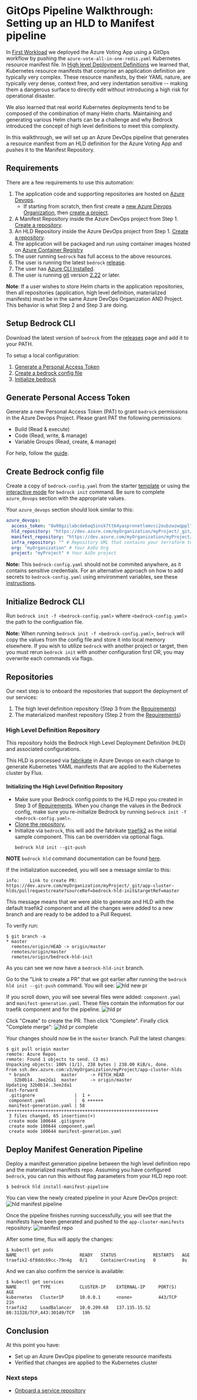 # GitOps Pipeline Walkthrough: Setting up an HLD to Manifest pipeline

In [First Workload](./firstWorkload/README.md) we deployed the Azure Voting App using a GitOps workflow by pushing the `azure-vote-all-in-one-redis.yaml` Kubernetes resource manifest file. In [High level Deployment Definitions](./gitops-pipeline.md#deep-dive-high-level-definitions) we learned that, Kubernetes resource manifests that comprise an application definition are typically very complex. These resource manifests, by their YAML nature, are typically very dense, context free, and very indentation sensitive -- making them a dangerous surface to directly edit without introducing a high risk for operational disaster.

We also learned that real world Kubernetes deployments tend to be composed of the combination of many Helm charts. Maintaining and generating various Helm charts can be a challenge and why Bedrock introduced the concept of high level definitions to meet this complexity.

In this walkthrough, we will set up an Azure DevOps pipeline that generates a resource manifest from an HLD definition for the Azure Voting App and pushes it to the Manifest Repository.

## Requirements

There are a few requirements to use this automation:

1. The application code and supporting repositories are hosted on
   [Azure Devops](https://azure.microsoft.com/en-us/services/devops/).
   - If starting from scratch, then first create a
     [new Azure Devops Organization](https://docs.microsoft.com/en-us/azure/devops/user-guide/sign-up-invite-teammates?view=azure-devops),
     then
     [create a project](https://docs.microsoft.com/en-us/azure/devops/organizations/projects/create-project?view=azure-devops&tabs=preview-page).
2. A Manifest Repository inside the Azure DevOps project from Step 1. [Create a repository](https://docs.microsoft.com/en-us/azure/devops/repos/git/create-new-repo?view=azure-devops).
3. An HLD Repository inside the Azure DevOps project from Step 1. [Create a repository](https://docs.microsoft.com/en-us/azure/devops/repos/git/create-new-repo?view=azure-devops).
4. The application will be packaged and run using container images hosted on
   [Azure Container Registry](https://azure.microsoft.com/en-us/services/container-registry/)
5. The user running `bedrock` has full access to the above resources.
6. The user is running the latest `bedrock`
   [release](https://github.com/microsoft/bedrock-cli/releases).
7. The user has
   [Azure CLI installed](https://docs.microsoft.com/en-us/cli/azure/?view=azure-cli-latest).
8. The user is running [git](http://git-scm.org) version
   [2.22](https://github.blog/2019-06-07-highlights-from-git-2-22/) or later.

**Note**: If a user wishes to store Helm charts in the application
   repositories, then all repositories (application, high level definition,
   materialized manifests) must be in the same Azure DevOps Organization AND
   Project. This behavior is what Step 2 and Step 3 are doing.

## Setup Bedrock CLI

Download the latest version of `bedrock` from the
[releases](https://github.com/microsoft/bedrock-cli/releases) page and add it to your
PATH.

To setup a local configuration:

1. [Generate a Personal Access Token](#generating-personal-access-token)
2. [Create a bedrock config file](#create-bedrock-config-file)
3. [Initialize bedrock](#initializing-bedrock)

## Generate Personal Access Token

Generate a new Personal Access Token (PAT) to grant `bedrock` permissions in the
Azure Devops Project. Please grant PAT the following permissions:

- Build (Read & execute)
- Code (Read, write, & manage)
- Variable Groups (Read, create, & manage)

For help, follow the
[guide](https://docs.microsoft.com/en-us/azure/devops/organizations/accounts/use-personal-access-tokens-to-authenticate?view=azure-devops&tabs=preview-page).

## Create Bedrock config file

Create a copy of `bedrock-config.yaml` from the starter
[template](https://github.com/microsoft/bedrock-cli/blob/master/bedrock-config.yaml) or using the [interactive mode](https://microsoft.github.io/bedrock-cli/commands/#master@init) for `bedrock init` command. Be sure to complete
`azure_devops` section with the appropriate values.

Your `azure_devops` section should look similar to this:
```yaml
azure_devops:
  access_token: "8w98gzilabcde6aq5insk7tt64yasprnnetlemvcc2eubzwzwqppl" # This is a Personal Access Token with permission to modify and access the HLD, manifest and infra repos. Leave this empty if project is public. Details for the PAT at: https://github.com/microsoft/bedrock-cli/blob/master/guides/project-service-management-guide.md#generating-personal-access-token
  hld_repository: "https://dev.azure.com/myOrganization/myProject/_git/app-cluster-hlds" # Repository URL for your Bedrock HLDs
  manifest_repository: "https://dev.azure.com/myOrganization/myProject/_git/app-cluster-manifests" # Repository URL for your materialized manifests generated by fabrikate.
  infra_repository: "" # Repository URL that contains your terraform templates to be sed for scaffolding and generating infrastructure deployment templates.
  org: "myOrganization" # Your AzDo Org
  project: "myProject" # Your AzDo project
```

**Note:** This `bedrock-config.yaml` should not be commited anywhere, as it contains
sensitive credentials. For an alternative approach on how to add secrets to `bedrock-config.yaml` using environment variables, see these [instructions](https://github.com/microsoft/bedrock-cli/blob/master/guides/config-file.md#environment-variables).

## Initialize Bedrock CLI

Run `bedrock init -f <bedrock-config.yaml>` where `<bedrock-config.yaml>` the path to the
configuation file.

**Note:** When running `bedrock init -f <bedrock-config.yaml>`, `bedrock` will copy the
values from the config file and store it into local memory elsewhere. If you
wish to utilize `bedrock` with another project or target, then you must rerun
`bedrock init` with another configuration first OR, you may overwrite each commands
via flags.


## Repositories
Our next step is to onboard the repositories that support the
deployment of our services:

1. The high level definition repository (Step 3 from the [Requirements](#requirements))
2. The materialized manifest repository (Step 2 from the [Requirements](#requirements))

### High Level Definition Repository

This repository holds the Bedrock High Level Deployment Definition (HLD) and
associated configurations.

This HLD is processed via [fabrikate](https://github.com/microsoft/fabrikate) in
Azure Devops on each change to generate Kubernetes YAML manifests that are
applied to the Kubernetes cluster by Flux.

#### Initializing the High Level Definition Repository

- Make sure your Bedrock config points to the HLD repo you created in Step 3 of [Requirements](#requirements). When you change the values in the Bedrock config, make sure you re-initialize Bedrock by running `bedrock init -f <bedrock-config.yaml>`.
- [Clone the repository.](https://docs.microsoft.com/en-us/azure/devops/repos/git/create-new-repo?view=azure-devops#clone-the-repo-to-your-computer)
- Initialize via `bedrock`, this will add the fabrikate
  [traefik2](https://github.com/microsoft/fabrikate-definitions/tree/master/definitions/traefik2)
  as the initial sample component. This can be overridden via optional flags.
  ```
  bedrock hld init --git-push
  ```

**NOTE** `bedrock hld` command documentation can be found
[here](/guides/hld-management.md).

If the initialization succeeded, you will see a message similar to this:
```
info:    Link to create PR: https://dev.azure.com/myOrganization/myProject/_git/app-cluster-hlds/pullrequestcreate?sourceRef=bedrock-hld-init&targetRef=master
```

This message means that we were able to generate and HLD with the default traefik2 component and all the changes were added to a new branch and are ready to be added to a Pull Request.

To verify run:
```
$ git branch -a
* master
  remotes/origin/HEAD -> origin/master
  remotes/origin/master
  remotes/origin/bedrock-hld-init
```
As you can see we now have a `bedrock-hld-init` branch.

Go to the "Link to create a PR" that we got earlier after running the `bedrock hld init --git-push` command. You will see:
![hld new pr](./images/hld-new-pr.png)


If you scroll down, you will see several files were added: `component.yaml` and `manifest-generation.yaml`. These files contain the information for our traefik component and for the pipeline.
![hld pr](./images/hld-pr.png)


Click "Create" to create the PR. Then click "Complete". Finally click "Complete merge":
![hld pr complete](./images/hld-pr-complete-merge.png)

Your changes should now be in the `master` branch. Pull the latest changes:
```
$ git pull origin master
remote: Azure Repos
remote: Found 1 objects to send. (3 ms)
Unpacking objects: 100% (1/1), 238 bytes | 238.00 KiB/s, done.
From ssh.dev.azure.com:v3/myOrganization/myProject/app-cluster-hlds
 * branch            master     -> FETCH_HEAD
   32b0b14..3ee2da1  master     -> origin/master
Updating 32b0b14..3ee2da1
Fast-forward
 .gitignore               |  1 +
 component.yaml           |  6 ++++++
 manifest-generation.yaml | 58 ++++++++++++++++++++++++++++++++++++++++++++++++++++++++++
 3 files changed, 65 insertions(+)
 create mode 100644 .gitignore
 create mode 100644 component.yaml
 create mode 100644 manifest-generation.yaml
```

## Deploy Manifest Generation Pipeline

Deploy a manifest generation pipeline between the high level definition repo and
the materialized manifests repo. Assuming you have configured `bedrock`, you can run
this without flag parameters from your HLD repo root:

```
$ bedrock hld install-manifest-pipeline
```

You can view the newly created pipeline in your Azure DevOps project:
![hld manifest pipeline](./images/hld-manifest-pipeline.png)

Once the pipeline finishes running successfully, you will see that the manifests have been generated and pushed to the `app-cluster-manifests` repository:
![manifest repo](./images/manifest-repo.png)

After some time, flux will apply the changes:
```
$ kubectl get pods
NAME                        READY   STATUS              RESTARTS   AGE
traefik2-6f8ddc69cc-79n4g   0/1     ContainerCreating   0          8s
```

And we can also confirm the service is available:
```
$ kubectl get services
NAME         TYPE           CLUSTER-IP    EXTERNAL-IP     PORT(S)                      AGE
kubernetes   ClusterIP      10.0.0.1      <none>          443/TCP                      21h
traefik2     LoadBalancer   10.0.209.68   137.135.15.52   80:31328/TCP,443:30149/TCP   19h
```

## Conclusion
At this point you have:
- Set up an Azure DevOps pipeline to generate resource manifests
- Verified that changes are applied to the Kubernetes cluster

### Next steps
- [Onboard a service repository](https://github.com/microsoft/bedrock/blob/master/docs/services.md)